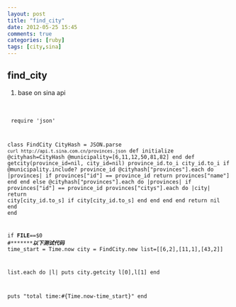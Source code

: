 ```yaml
---
layout: post
title: "find_city"
date: 2012-05-25 15:45
comments: true
categories: [ruby]
tags: [city,sina]
---
```

## find_city
1. base on sina api

&nbsp;

&nbsp;
<code>require 'json'

class FindCity
  CityHash = JSON.parse `curl http://api.t.sina.com.cn/provinces.json`
  def initialize
    @cityhash=CityHash
    @municipality=[6,11,12,50,81,82]
  end
  def getcity(province_id=nil, city_id=nil)
    province_id.to_i
    city_id.to_i
    if @municipality.include? province_id
      @cityhash["provinces"].each do |provinces|
        if provinces["id"] == province_id
          return provinces["name"]
        end
      end
    else
      @cityhash["provinces"].each do |provinces|
        if provinces["id"] == province_id
          provinces["citys"].each do |city|
            return city[city_id.to_s] if city[city_id.to_s]
          end
        end
      end
    end
    return nil
  end
end

if __FILE__==$0
  #************************以下测试代码*****************
  time_start = Time.now
  city = FindCity.new
  list=[[6,2],[11,1],[43,2]]

  list.each do |l|
    puts city.getcity l[0],l[1]
  end


  puts "total time:#{Time.now-time_start}"
end</code>
